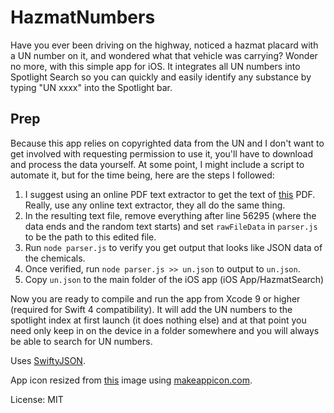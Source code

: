 # HazmatNumbers

Have you ever been driving on the highway, noticed a hazmat placard with a UN number on it, and wondered what that vehicle was carrying? Wonder no more, with this simple app for iOS. It integrates all UN numbers into Spotlight Search so you can quickly and easily identify any substance by typing "UN xxxx" into the Spotlight bar.

## Prep  

Because this app relies on copyrighted data from the UN and I don't want to get involved with requesting permission to use it, you'll have to download and process the data yourself. At some point, I might include a script to automate it, but for the time being, here are the steps I followed:  
1. I suggest using an online PDF text extractor to get the text of [this](http://www.unece.org/fileadmin/DAM/trans/danger/publi/unrec/rev18/English/Rev18_Volume1_Part3andApp.pdf) PDF. Really, use any online text extractor, they all do the same thing.    
2. In the resulting text file, remove everything after line 56295 (where the data ends and the random text starts) and set `rawFileData` in `parser.js` to be the path to this edited file.  
3. Run `node parser.js` to verify you get output that looks like JSON data of the chemicals.  
4. Once verified, run `node parser.js >> un.json` to output to `un.json`.  
5. Copy `un.json` to the main folder of the iOS app (iOS App/HazmatSearch)  

Now you are ready to compile and run the app from Xcode 9 or higher (required for Swift 4 compatibility). It will add the UN numbers to the spotlight index at first launch (it does nothing else) and at that point you need only keep in on the device in a folder somewhere and you will always be able to search for UN numbers.

Uses [SwiftyJSON](https://github.com/SwiftyJSON/SwiftyJSON).

App icon resized from [this](https://propaneoutfitters.com/wp-content/uploads/2016/07/PROPANE-HASMAT-NFPA-OSHA-LABEL-SIGN.png) image using [makeappicon.com](https://makeappicon.com).

License: MIT
